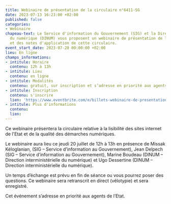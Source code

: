 ```yaml
---
title: Webinaire de présentation de la circulaire n°6411-SG
date: 2023-07-13 16:23:00 +02:00
published: false
categories:
- Webinaire
chapeau-text: Le Service d'information du Gouvernement (SIG) et la Direction interministérielle
  du numérique (DINUM) vous proposent un webinaire de présentation de la circulaire
  et des notes d'application de cette circulaire.
event_start_date: 2023-07-20 00:00:00 +02:00
lieu: En ligne
champs_informations:
- intitule: Horaire
  contenu: 12h à 13h
- intitule: Lieu
  contenu: en ligne
- intitule: Modalités
  contenu: gratuit, sur inscription et s’adresse en priorité aux agents de l’Etat
- intitule: Inscription
  contenu: s'inscrire
  lien: 'https://www.eventbrite.com/e/billets-webinaire-de-presentation-de-la-circulaire-n6411-sg-676509456997 '
- intitule: Plus d'informations
  contenu: 
  lien: 
---
```


Ce webinaire présentera la circulaire relative à la lisibilité des sites internet de l'Etat et de la qualité des démarches numériques.

Le webinaire aura lieu ce jeudi 20 juillet de 12h à 13h en présence de Missak Kéloglanian, (SIG – Service d’information au Gouvernement), Jean Delpech (SIG – Service d’information au Gouvernement), Marine Boudeau (DINUM – Direction interministérielle du numérique) et Ugo Dessertine (DINUM – Direction interministérielle du numérique). 

Un temps d’échange est prévu en fin de séance ou vous pourrez poser des questions. Ce webinaire sera retranscrit en direct (vélotypie) et sera enregistré.

Cet événement s’adresse en priorité aux agents de l’Etat.
